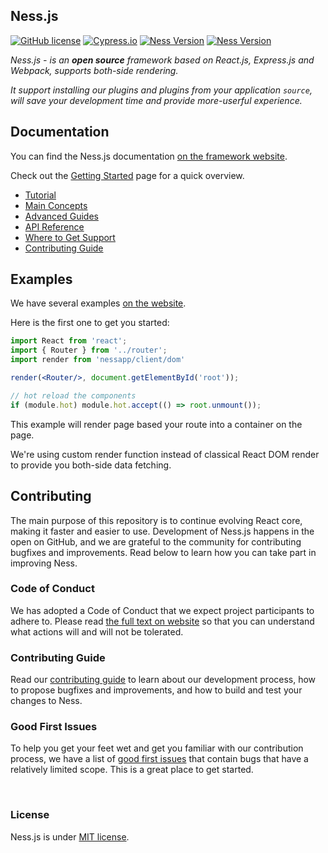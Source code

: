## Ness.js  
[![GitHub license](https://img.shields.io/badge/license-MIT-blue.svg)](https://github.com/leroywagner/Ness.js/license)
[![Cypress.io](https://img.shields.io/badge/tested%20with-Cypress-04C38E.svg)](https://www.cypress.io/)
[![Ness Version](https://img.shields.io/badge/v4.0.2-Ness.js-blue)]()
[![Ness Version](https://img.shields.io/badge/Contribute%20with-Gitpod-908a85?logo=gitpod)]()

<i>

Ness.js - is an **open source** framework based on React.js, Express.js and Webpack, supports both-side rendering.

It support installing our plugins and plugins from your application ```source```, will save your development time and provide more-userful experience.

</i>

## Documentation

You can find the Ness.js documentation [on the framework website](https://nessapp.vercel.com/).  

Check out the [Getting Started](https://nessapp.vercel.app/docs/getting-started) page for a quick overview.

* [Tutorial](https://nessapp.vercel.app/docs/tutorial)
* [Main Concepts](https://nessapp.vercel.app/docs/hello-world)
* [Advanced Guides](https://nessapp.vercel.app/docs/advanced)
* [API Reference](https://nessapp.vercel.app/docs/api)
* [Where to Get Support](https://nessapp.vercel.app/community/support)
* [Contributing Guide](https://nessapp.vercel.app/docs/how-to-contribute)

## Examples

We have several examples [on the website](https://nessapp.vercel.app/). 

Here is the first one to get you started:

```jsx
import React from 'react';
import { Router } from '../router';
import render from 'nessapp/client/dom'

render(<Router/>, document.getElementById('root'));

// hot reload the components
if (module.hot) module.hot.accept(() => root.unmount());
```

This example will render page based your route into a container on the page.

We're using custom render function instead of classical React DOM render to provide you both-side data fetching.

## Contributing

The main purpose of this repository is to continue evolving React core, making it faster and easier to use. Development of Ness.js happens in the open on GitHub, and we are grateful to the community for contributing bugfixes and improvements. Read below to learn how you can take part in improving Ness.

### Code of Conduct

We has adopted a Code of Conduct that we expect project participants to adhere to. Please read [the full text on website](https://nessapp.vercel.app/code-of-conduct) so that you can understand what actions will and will not be tolerated.

### Contributing Guide

Read our [contributing guide](https://nessapp.vercel.app/docs/how-to-contribute) to learn about our development process, how to propose bugfixes and improvements, and how to build and test your changes to Ness.

### Good First Issues

To help you get your feet wet and get you familiar with our contribution process, we have a list of [good first issues](https://github.com/leroywagner/Ness.js/issues/new) that contain bugs that have a relatively limited scope. This is a great place to get started.

<br/>

### License

Ness.js is under [MIT license](./license).